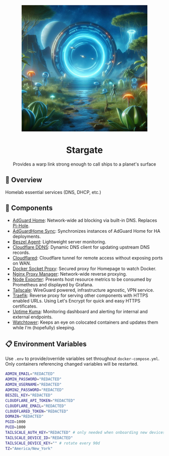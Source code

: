 <div align="center">

<img src="./stargate.jpg" height="400px"/>

# Stargate

Provides a warp link strong enough to call ships to a planet's surface

</div>

## 📖 Overview

Homelab essential services (DNS, DHCP, etc.)

## 🧰 Components

- [AdGuard Home](https://github.com/AdguardTeam/Adguardhome): Network-wide ad blocking via built-in DNS. Replaces [Pi-Hole](https://pi-hole.net).
- [AdGuardHome Sync](https://github.com/bakito/adguardhome-sync): Synchronizes instances of AdGuard Home for HA deployments.
- [Beszel Agent](https://www.beszel.dev/): Lightweight server monitoring.
- [Cloudflare DDNS](https://hub.docker.com/r/oznu/cloudflare-ddns/): Dynamic DNS client for updating upstream DNS records.
- [Cloudflared](https://github.com/cloudflare/cloudflared): Cloudflare tunnel for remote access without exposing ports on WAN.
- [Docker Socket Proxy](https://github.com/Tecnativa/docker-socket-proxy): Secured proxy for Homepage to watch Docker.
- [Nginx Proxy Manager](https://nginxproxymanager.com/): Network-wide reverse proxying.
- [Node Exporter](https://github.com/prometheus/node_exporter): Presents host resource metrics to be consumed by Prometheus and displayed by Grafana.
- [Tailscale](https://tailscale.com): WireGuard powered, infrastructure agnostic, VPN service.
- [Traefik](https://traefik.io): Reverse proxy for serving other components with HTTPS enabled URLs. Using Let's Encrypt for quick and easy HTTPS certificates.
- [Uptime Kuma](https://github.com/louislam/uptime-kuma): Monitoring dashboard and alerting for internal and external endpoints.
- [Watchtower](https://containrrr.dev/watchtower/): Keeps an eye on colocated containers and updates them while I'm (hopefully) sleeping.

## 📋 Environment Variables

Use `.env` to provide/override variables set throughout `docker-compose.yml`. Only containers referencing changed variables will be restarted.

```sh
ADMIN_EMAIL="REDACTED"
ADMIN_PASSWORD="REDACTED"
ADMIN_USERNAME="REDACTED"
ADMIN2_PASSWORD="REDACTED"
BESZEL_KEY="REDACTED"
CLOUDFLARE_API_TOKEN="REDACTED"
CLOUDFLARE_EMAIL="REDACTED"
CLOUDFLARED_TOKEN="REDACTED"
DOMAIN="REDACTED"
PGID=1000
PUID=1000
TAILSCALE_AUTH_KEY="REDACTED" # only needed when onboarding new devices
TAILSCALE_DEVICE_ID="REDACTED"
TAILSCALE_DEVICE_KEY="" # rotate every 90d
TZ="America/New_York"
```
